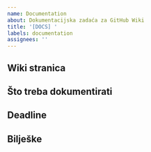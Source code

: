 ```yaml
---
name: Documentation
about: Dokumentacijska zadaća za GitHub Wiki
title: '[DOCS] '
labels: documentation
assignees: ''
---
```


## Wiki stranica
<!-- Koja stranica na Wiki-ju treba biti ažurirana? -->

## Što treba dokumentirati
<!-- Detaljno opišite što treba napraviti -->

## Deadline
<!-- Važno za rokove: 14.11.2025 (prvi ciklus), 21.1.2026 (drugi ciklus) -->

## Bilješke
<!-- Dodatne informacije, poveznice, resursi -->
